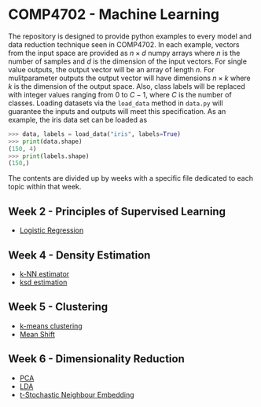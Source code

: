 # COMP4702 -  Machine Learning

The repository is designed to provide python examples to every model and data reduction technique seen in COMP4702. In each example, vectors from the input space are provided as $n \times d$ numpy arrays where $n$ is the number of samples and $d$ is the dimension of the input vectors. For single value outputs, the output vector will be an array of length $n$. For mulitparameter outputs the output vector will have dimensions $n \times k$ where $k$ is the dimension of the output space. Also, class labels will be replaced with integer values ranging from $0$ to $C-1$, where $C$ is the number of classes. Loading datasets via the `load_data` method in `data.py` will guarantee the inputs and outputs will meet this specification. As an example, the iris data set can be loaded as

```python
>>> data, labels = load_data("iris", labels=True)
>>> print(data.shape)   
(150, 4)
>>> print(labels.shape)
(150,)
```

The contents are divided up by weeks with a specific file dedicated to each topic within that week.

## Week 2 - Principles of Supervised Learning

- [Logistic Regression](main/log_reg.py)

## Week 4 - Density Estimation

- [k-NN estimator](main/knn.py)
- [ksd estimation](main/kde.py)

## Week 5 - Clustering

- [k-means clustering](main/k_means.py)
- [Mean Shift](main/mean_shift.py)

## Week 6 - Dimensionality Reduction

- [PCA](main/pca.py)
- [LDA](main/lda.py)
- [t-Stochastic Neighbour Embedding](main/tsne.py)
